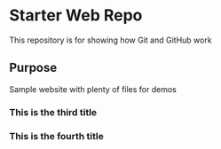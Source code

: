 # Starter Web Repo

This repository is for showing how Git and GitHub work

## Purpose

Sample website with plenty of files for demos

### This is the third title

### This is the fourth title